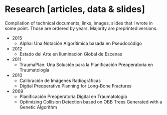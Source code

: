 # Research [articles, data & slides]

Compilation of technical documents, links, images, slides that I wrote in some point. Those are ordered by years. Majority are preprinted versions.

* 2015
	* Alpha: Una Notación Algorítimica basada en Pseudocódigo
* 2012
	* Estado del Arte en Iluminación Global de Escenas
* 2011
	* TraumaPlan: Una Solución para la Planificación Preoperatoria en Traumatología
* 2010
	* Calibración de Imágenes Radiográficas
	* Digital Preoperative Planning for Long-Bone Fractures
* 2009
	* Planificación Preoperatoria Digital en Traumatología
	* Optimizing Collision Detection based on OBB Trees Generated with a Genetic Algorithm